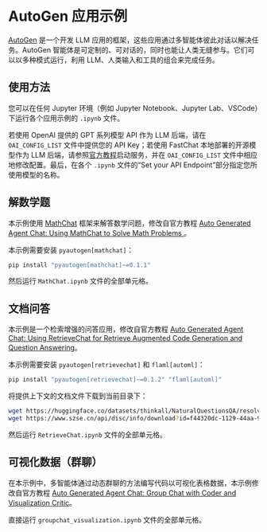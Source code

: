 # AutoGen 应用示例

[AutoGen](https://github.com/microsoft/autogen) 是一个开发 LLM 应用的框架，这些应用通过多智能体彼此对话以解决任务。AutoGen 智能体是可定制的、可对话的，同时也能让人类无缝参与。它们可以以多种模式运行，利用 LLM、人类输入和工具的组合来完成任务。

## 使用方法

您可以在任何 Jupyter 环境（例如 Jupyter Notebook、Jupyter Lab、VSCode）下运行各个应用示例的 `.ipynb` 文件。

若使用 OpenAI 提供的 GPT 系列模型 API 作为 LLM 后端，请在 `OAI_CONFIG_LIST` 文件中提供您的 API Key；若使用 FastChat 本地部署的开源模型作为 LLM 后端，请参照[官方教程](https://github.com/lm-sys/FastChat/blob/main/docs/openai_api.md)启动服务，并在 `OAI_CONFIG_LIST` 文件中相应地修改配置。最后，在各个 `.ipynb` 文件的“Set your API Endpoint”部分指定您所使用模型的名称。

## 解数学题

本示例使用 [MathChat](https://arxiv.org/abs/2306.01337) 框架来解答数学问题，修改自官方教程 [Auto Generated Agent Chat: Using MathChat to Solve Math Problems
](https://github.com/microsoft/autogen/blob/main/notebook/agentchat_MathChat.ipynb)。

本示例需要安装 `pyautogen[mathchat]`：

```bash
pip install "pyautogen[mathchat]~=0.1.1"
```

然后运行 `MathChat.ipynb` 文件的全部单元格。

## 文档问答

本示例是一个检索增强的问答应用，修改自官方教程 [Auto Generated Agent Chat: Using RetrieveChat for Retrieve Augmented Code Generation and Question Answering](https://github.com/microsoft/autogen/blob/main/notebook/agentchat_RetrieveChat.ipynb)。

本示例需要安装 `pyautogen[retrievechat]` 和 `flaml[automl]`：

```bash
pip install "pyautogen[retrievechat]~=0.1.2" "flaml[automl]"
```

将提供上下文的文档文件下载到当前目录下：

```bash
wget https://huggingface.co/datasets/thinkall/NaturalQuestionsQA/resolve/main/corpus.txt
wget https://www.szse.cn/api/disc/info/download?id=f44320dc-1129-44aa-9924-a2d212f16e70 -O byd_financial_report_2023h1.pdf
```

然后运行 `RetrieveChat.ipynb` 文件的全部单元格。

## 可视化数据（群聊）

在本示例中，多智能体通过动态群聊的方法编写代码以可视化表格数据，本示例修改自官方教程 [Auto Generated Agent Chat: Group Chat with Coder and Visualization Critic](https://github.com/microsoft/autogen/blob/main/notebook/agentchat_groupchat_vis.ipynb)。

直接运行 `groupchat_visualization.ipynb` 文件的全部单元格。
